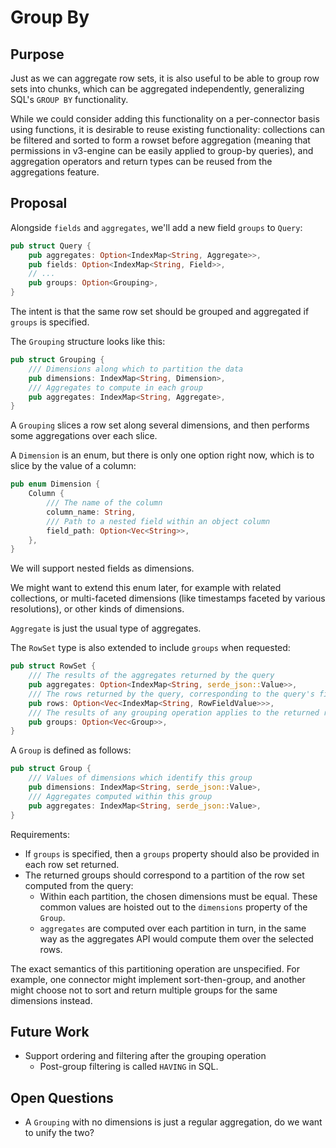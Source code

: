 # Group By

## Purpose

Just as we can aggregate row sets, it is also useful to be able to group row sets into chunks, which can be aggregated independently, generalizing SQL's `GROUP BY` functionality.

While we could consider adding this functionality on a per-connector basis using functions, it is desirable to reuse existing functionality: collections can be filtered and sorted to form a rowset before aggregation (meaning that permissions in v3-engine can be easily applied to group-by queries), and aggregation operators and return types can be reused from the aggregations feature.

## Proposal

Alongside `fields` and `aggregates`, we'll add a new field `groups` to `Query`:

```rust
pub struct Query {
    pub aggregates: Option<IndexMap<String, Aggregate>>,
    pub fields: Option<IndexMap<String, Field>>,
    // ...
    pub groups: Option<Grouping>,
}
```

The intent is that the same row set should be grouped and aggregated if `groups` is specified.

The `Grouping` structure looks like this:

```rust
pub struct Grouping {
    /// Dimensions along which to partition the data
    pub dimensions: IndexMap<String, Dimension>,
    /// Aggregates to compute in each group
    pub aggregates: IndexMap<String, Aggregate>,
}
```

A `Grouping` slices a row set along several dimensions, and then performs some aggregations over each slice.

A `Dimension` is an enum, but there is only one option right now, which is to slice by the value of a column:

```rust
pub enum Dimension {
    Column {
        /// The name of the column
        column_name: String,
        /// Path to a nested field within an object column
        field_path: Option<Vec<String>>,
    },
}
```

We will support nested fields as dimensions.

We might want to extend this enum later, for example with related collections, or multi-faceted dimensions (like timestamps faceted by various resolutions), or other kinds of dimensions.

`Aggregate` is just the usual type of aggregates.

The `RowSet` type is also extended to include `groups` when requested:

```rust
pub struct RowSet {
    /// The results of the aggregates returned by the query
    pub aggregates: Option<IndexMap<String, serde_json::Value>>,
    /// The rows returned by the query, corresponding to the query's fields
    pub rows: Option<Vec<IndexMap<String, RowFieldValue>>>,
    /// The results of any grouping operation applies to the returned rows
    pub groups: Option<Vec<Group>>,
}
```

A `Group` is defined as follows:

```rust
pub struct Group {
    /// Values of dimensions which identify this group
    pub dimensions: IndexMap<String, serde_json::Value>,
    /// Aggregates computed within this group
    pub aggregates: IndexMap<String, serde_json::Value>,
}
```

Requirements:

- If `groups` is specified, then a `groups` property should also be provided in each row set returned.
- The returned groups should correspond to a partition of the row set computed from the query:
  - Within each partition, the chosen dimensions must be equal. These common values are hoisted out to the `dimensions` property of the `Group`.
  - `aggregates` are computed over each partition in turn, in the same way as the aggregates API would compute them over the selected rows.

The exact semantics of this partitioning operation are unspecified. For example, one connector might implement sort-then-group, and another might choose not to sort and return multiple groups for the same dimensions instead.

## Future Work

- Support ordering and filtering after the grouping operation
  - Post-group filtering is called `HAVING` in SQL.

## Open Questions

- A `Grouping` with no dimensions is just a regular aggregation, do we want to unify the two?
